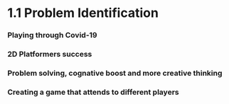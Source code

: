 # 1.1 Problem Identification

### **Playing through Covid-19**

### **2D Platformers success**

### **Problem solving, cognative boost and more creative thinking**

### **Creating a game that attends to different players**

